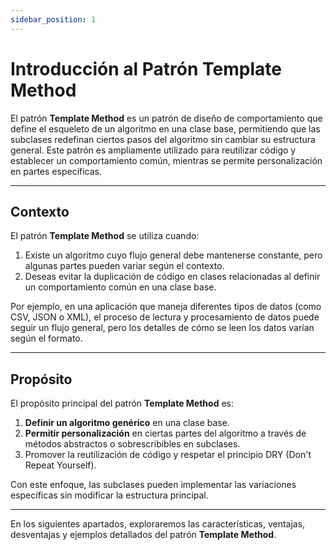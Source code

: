 ```yaml
---
sidebar_position: 1
---
```


# Introducción al Patrón Template Method

El patrón **Template Method** es un patrón de diseño de comportamiento que define el esqueleto de un algoritmo en una clase base, permitiendo que las subclases redefinan ciertos pasos del algoritmo sin cambiar su estructura general. Este patrón es ampliamente utilizado para reutilizar código y establecer un comportamiento común, mientras se permite personalización en partes específicas.

---

## Contexto

El patrón **Template Method** se utiliza cuando:

1. Existe un algoritmo cuyo flujo general debe mantenerse constante, pero algunas partes pueden variar según el contexto.
2. Deseas evitar la duplicación de código en clases relacionadas al definir un comportamiento común en una clase base.

Por ejemplo, en una aplicación que maneja diferentes tipos de datos (como CSV, JSON o XML), el proceso de lectura y procesamiento de datos puede seguir un flujo general, pero los detalles de cómo se leen los datos varían según el formato. 

---

## Propósito

El propósito principal del patrón **Template Method** es:

1. **Definir un algoritmo genérico** en una clase base.
2. **Permitir personalización** en ciertas partes del algoritmo a través de métodos abstractos o sobrescribibles en subclases.
3. Promover la reutilización de código y respetar el principio DRY (Don't Repeat Yourself).

Con este enfoque, las subclases pueden implementar las variaciones específicas sin modificar la estructura principal.

---

En los siguientes apartados, exploraremos las características, ventajas, desventajas y ejemplos detallados del patrón **Template Method**.
